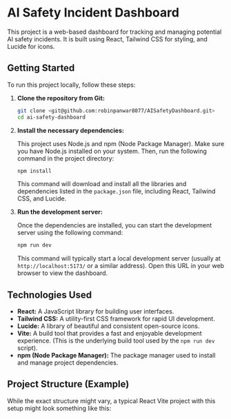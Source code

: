 # AI Safety Incident Dashboard

This project is a web-based dashboard for tracking and managing potential AI safety incidents. It is built using React, Tailwind CSS for styling, and Lucide for icons.

## Getting Started

To run this project locally, follow these steps:

1.  **Clone the repository from Git:**

    ```bash
    git clone <git@github.com:robinpanwar8077/AISafetyDashboard.git>
    cd ai-safety-dashboard
    ```

2.  **Install the necessary dependencies:**

    This project uses Node.js and npm (Node Package Manager). Make sure you have Node.js installed on your system. Then, run the following command in the project directory:

    ```bash
    npm install
    ```

    This command will download and install all the libraries and dependencies listed in the `package.json` file, including React, Tailwind CSS, and Lucide.

3.  **Run the development server:**

    Once the dependencies are installed, you can start the development server using the following command:

    ```bash
    npm run dev
    ```

    This command will typically start a local development server (usually at `http://localhost:5173/` or a similar address). Open this URL in your web browser to view the dashboard.

## Technologies Used

- **React:** A JavaScript library for building user interfaces.
- **Tailwind CSS:** A utility-first CSS framework for rapid UI development.
- **Lucide:** A library of beautiful and consistent open-source icons.
- **Vite:** A build tool that provides a fast and enjoyable development experience. (This is the underlying build tool used by the `npm run dev` script).
- **npm (Node Package Manager):** The package manager used to install and manage project dependencies.

## Project Structure (Example)

While the exact structure might vary, a typical React Vite project with this setup might look something like this:
